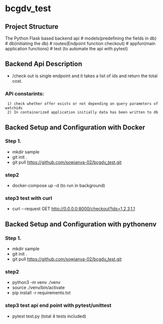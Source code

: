 # bcgdv_test


## Project Structure
The Python Flask based backend api
     # models(predefining the fields in db)
     # db(initiating the db)
     # routes(Endpoint function checkout)
     # appfun(main application functions)
     # test (to automate the api with pytest)
     
## Backend Api Description
  * /check out is single endpoint and it takes a list of ids and return the total cost.
  ### APi constarints:
     1) check whether offer exists or not depending on query parameters of watchids
     2) In containarized application initially data has been written to db 

## Backed Setup and Configuration with Docker

### Step 1.
   * mkdir sample
   * git init .
   * git pull  https://github.com/sowjanya-02/bcgdv_test.git
   
### step2
 * docker-compose up -d (to run in background)

### step3 test with curl
   * curl --request GET  http://0.0.0.0:8000/checkout?ids=1,2,3,1,1
   
## Backed Setup and Configuration with pythonenv

### Step 1.
   * mkdir sample
   * git init .
   * git pull  https://github.com/sowjanya-02/bcgdv_test.git
   
### step2
 *  python3 -m venv ./venv
 *  source ./venv/bin/activate
 *  pip install -r requirements.txt

### step3 test api end point with pytest/unittest
   *  pytest test.py (total 4 tests included)
   
   
   
   
   
   
 





